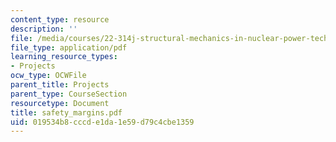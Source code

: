 ```yaml
---
content_type: resource
description: ''
file: /media/courses/22-314j-structural-mechanics-in-nuclear-power-technology-fall-2006/019534b8cccde1da1e59d79c4cbe1359_safety_margins.pdf
file_type: application/pdf
learning_resource_types:
- Projects
ocw_type: OCWFile
parent_title: Projects
parent_type: CourseSection
resourcetype: Document
title: safety_margins.pdf
uid: 019534b8-cccd-e1da-1e59-d79c4cbe1359
---
```

